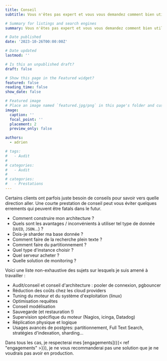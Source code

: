```yaml
---
title: Conseil
subtitle: Vous n'êtes pas expert et vous vous demandez comment bien utiliser Postgres ?

# Summary for listings and search engines
summary: Vous n'êtes pas expert et vous vous demandez comment bien utiliser Postgres ?

# Date published
date: '2023-10-26T00:00:00Z'

# Date updated
lastmod: ''

# Is this an unpublished draft?
draft: false

# Show this page in the Featured widget?
featured: false
reading_time: false
show_date: false

# Featured image
# Place an image named `featured.jpg/png` in this page's folder and customize its options here.
image:
  caption: ''
  focal_point: ''
  placement: 2
  preview_only: false

authors:
  - adrien

# tags:
#   - Audit
# 
# categories:
#   - Audit
#
# categories:
#   - Prestations
---
```


Certains clients ont parfois juste besoin de conseils pour savoir vers quelle direction aller.
Une courte prestation de conseil peut vous éviter quelques errements qui peuvent être fatals dans le futur.


* Comment construire mon architecture ?
* Quels sont les avantages / inconvénients à utiliser tel type de donnée (`UUID`, `JSON`...) ?
* Dois-je sharder ma base donnée ?
* Comment faire de la recherche plein texte ?
* Comment faire du partitionnement ?
* Quel type d'instance choisir ?
* Quel serveur acheter ?
* Quelle solution de monitoring ?

Voici une liste non-exhaustive des sujets sur lesquels je suis amené à travailler :

* Audit/conseil et conseil d'architecture : pooler de connexion, pgbouncer
* Réduction des coûts chez les cloud providers
* Tuning du moteur et du système d'exploitation (linux)
* Optimisation requêtes
* Conseil modélisation
* Sauvegarde (et restauration !)
* Supervision spécifique du moteur (Nagios, icinga, Datadog)
* Réplication physique et logique
* Usages avancés de postgres: partitionnement, Full Text Search, stratégies d'indexation, sharding...


Dans tous les cas, je respecterai mes [engagements]({{< ref "engagements" >}}), je ne vous recommanderai pas une solution que je ne voudrais pas avoir en production.
